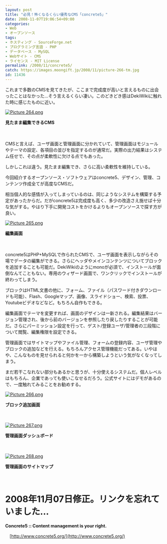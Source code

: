 ```yaml
---
layout: post
title: "必見！怖くなるくらい優秀なCMS「concrete5」"
date: 2008-11-07T19:06:54+09:00
categories:
- Web
- オープンソース
tags: 
- ホスティング - SourceForge.net
- プログラミング言語 - PHP
- データベース - MySQL
- Webサイト - CMS
- ライセンス - MIT License
permalink: /2008/11/concrete5/
catch: https://images.moongift.jp/2008/11/picture-266-tm.jpg
id: 11436
---
```

これまで多数のCMSを見てきたが、ここまで完成度が高いと言えるものに出会ったことはなかった…そう言えるくらい凄い。このどきどき感はDekiWikiに触れた時に感じたものに近い。

  

[![Picture 264.png](https://images.moongift.jp/2008/11/picture-264-tm.jpg)](https://images.moongift.jp/2008/11/picture-264.png)  
  
**見たまま編集できるCMS**

  

　

  

CMSと言えば、ユーザ画面と管理画面に分かれていて、管理画面はモジュールやテーマの設定、各項目の並びを指定するのが通常だ。実際の出力結果はシステム任せで、その点が柔軟性に欠ける点でもあった。

  

しかしこれは違う。見たまま編集でき、さらに高い柔軟性を維持している。

  

今回紹介するオープンソース・ソフトウェアはconcrete5、デザイン、管理、コンテンツ作成全てが高度なCMSだ。

  
  
<!--more-->  

相当個人的な感情が入ってしまっているのは、同じようなシステムを構築する予定があったからだ。だがconcrete5は完成度も高く、多少の改造さえ施せば十分な気がする。やはり下手に開発コストをかけるよりもオープンソースで探す方が良い。

  

[![Picture 265.png](https://images.moongift.jp/2008/11/picture-265-tm.jpg)](https://images.moongift.jp/2008/11/picture-265.png)  
  
**編集画面**

  

　

  

concrete5はPHP+MySQLで作られたCMSで、ユーザ画面を表示しながらその場でデータの編集ができる。さらにヘッダやメインコンテンツについてブロックを追加することも可能だ。DekiWikiのようにmonoが必須で、インストールが面倒なんてこともない。専用のウィザード画面で、ワンクリックでインストールが終わってしまう。

  

ブロックはHTML文書の他に、フォーム、ファイル（パスワード付きダウンロードも可能）、Flash、Googleマップ、画像、スライドショー、検索、投票、Youtubeビデオなどなど。もちろん自作もできる。

  

編集画面でテーマを変更すれば、画面のデザインは一新される。編集結果はバージョン管理され、後から前のバージョンを参照したり戻したりすることが可能だ。さらにパーミッション設定を行って、ゲスト/登録ユーザ/管理者の三段階について閲覧、編集権限を設定できる。

  

管理画面ではサイトマップやファイル管理、フォームの登録内容、ユーザ管理やブロックの追加などを行える。もちろんアクセス管理機能だってある。いやはや、こんなものを見せられると何かを一から構築しようという気がなくなってしまう。

  

まだ若干こなれない部分もあるかと思うが、十分使えるシステムだ。個人レベルはもちろん、企業であっても使いこなせるだろう。公式サイトにはデモがあるので、一度触れてみることをお勧めする。

  

[![Picture 266.png](https://images.moongift.jp/2008/11/picture-266-tm.jpg)](https://images.moongift.jp/2008/11/picture-266.png)  
  
**ブロック追加画面**

  

　

  

[![Picture 267.png](https://images.moongift.jp/2008/11/picture-267-tm.jpg)](https://images.moongift.jp/2008/11/picture-267.png)  
  
**管理画面ダッシュボード**

  

　

  

[![Picture 268.png](https://images.moongift.jp/2008/11/picture-268-tm.jpg)](https://images.moongift.jp/2008/11/picture-268.png)  
  
**管理画面のサイトマップ**

  

　

  

# 2008年11月07日修正。リンクを忘れていました…

  

**Concrete5 :: Content management is your right.**  
  
　[http://www.concrete5.org/](http://www.concrete5.org/)

  
